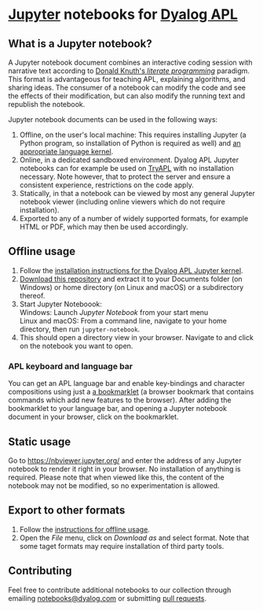 # [Jupyter](http://jupyter.org/) notebooks for [Dyalog APL](https://www.dyalog.com/)

## What is a Jupyter notebook?

A Jupyter notebook document combines an interactive coding session with narrative text according to [Donald Knuth's *literate programming*](https://en.wikipedia.org/wiki/Literate_programming) paradigm. This format is advantageous for teaching APL, explaining algorithms, and sharing ideas. The consumer of a notebook can modify the code and see the effects of their modification, but can also modify the running text and republish the notebook.

Jupyter notebook documents can be used in the following ways:
1. Offline, on the user's local machine: This requires installing Jupyter (a Python program, so installation of Python is required as well) and [an appropriate language kernel](https://github.com/Dyalog/dyalog-jupyter-kernel).
1. Online, in a dedicated sandboxed environment. Dyalog APL Jupyter notebooks can for example be used on [TryAPL](https://tryapl.org/) with no installation necessary. Note however, that to protect the server and ensure a consistent experience, restrictions on the code apply.
1. Statically, in that a notebook can be viewed by most any general Jupyter notebook viewer (including online viewers which do not require installation).
1. Exported to any of a number of widely supported formats, for example HTML or PDF, which may then be used accordingly.

## Offline usage

1. Follow the [installation instructions for the Dyalog APL Jupyter kernel](https://github.com/Dyalog/dyalog-jupyter-kernel#installation).
1. [Download this repository](https://github.com/Dyalog/dyalog-jupyter-notebooks/archive/master.zip) and extract it to your Documents folder (on Windows) or home directory (on Linux and macOS) or a subdirectory thereof.
1. Start Jupyter Noteboook:  
Windows: Launch *Jupyter Notebook* from your start menu  
Linux and macOS: From a command line, navigate to your home directory, then run `jupyter-notebook`.
1. This should open a directory view in your browser. Navigate to and click on the notebook you want to open. 

### APL keyboard and language bar

You can get an APL language bar and enable key-bindings and character compositions using just a [a bookmarklet](https://abrudz.github.io/lb/apl) (a browser bookmark that contains commands which add new features to the browser). After adding the bookmarklet to your language bar, and opening a Jupyter notebook document in your browser, click on the bookmarklet.

## Static usage

Go to https://nbviewer.jupyter.org/ and enter the address of any Jupyter notebook to render it right in your browser. No installation of anything is required. Please note that when viewed like this, the content of the notebook may not be modified, so no experimentation is allowed.

## Export to other formats

1. Follow the [instructions for offline usage](#offline-usage).
1. Open the *File* menu, click on *Download as* and select format. Note that some taget formats may require installation of third party tools.

## Contributing

Feel free to contribute additional notebooks to our collection through emailing notebooks@dyalog.com or submitting [pull requests](https://help.github.com/articles/about-pull-requests/).
